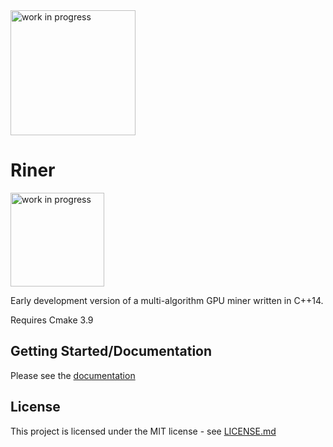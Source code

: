 <img src="https://genesismining.github.io/Riner/build/html/_images/img_banner.jpg" alt="work in progress" height="200"/>

# Riner

<img src="https://genesismining.github.io/Riner/build/html/_images/img_wip.png" alt="work in progress" height="150"/>

Early development version of a multi-algorithm GPU miner written in C++14.

Requires Cmake 3.9

## Getting Started/Documentation

Please see the [documentation](https://genesismining.github.io/Riner "documentation")

## License

This project is licensed under the MIT license - see [LICENSE.md](LICENSE.md)
